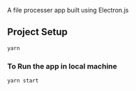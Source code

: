 A file processer app built using Electron.js

## Project Setup

```sh
yarn
```

### To Run the app in local machine

```sh
yarn start
```
